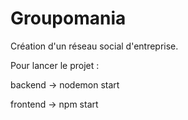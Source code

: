 <h1>Groupomania</h1>


Création d'un réseau social d'entreprise.


Pour lancer le projet : 


backend -> nodemon start


frontend -> npm start 